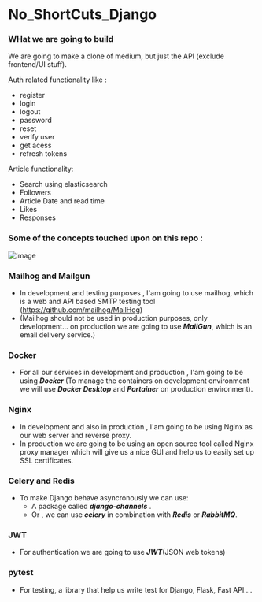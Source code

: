 # No_ShortCuts_Django

### WHat we are going to build

We are going to make a clone of medium, but just the API (exclude frontend/UI stuff).

Auth related functionality like :
- register
- login
- logout
- password
- reset
- verify user
- get acess
- refresh tokens

Article functionality:

- Search using elasticsearch
- Followers
- Article Date and read time
- Likes
- Responses

### Some of the concepts touched upon on this repo :

![image](https://github.com/izzypt/No-Shortcuts-to-Django-RESTful-APIs-with-Docker/assets/73948790/c954ee89-c3f5-42bb-9c1b-99a5872ab201)

### Mailhog and Mailgun
- In development and testing purposes , I'am going to use mailhog, which is a web and API based SMTP testing tool (https://github.com/mailhog/MailHog)
- (Mailhog should not be used in production purposes, only development... on production we are going to use ***MailGun***, which is an email delivery service.)

### Docker
- For all our services in development and production , I'am going to be using ***Docker*** (To manage the containers on development environment we will use ***Docker Desktop*** and ***Portainer*** on production environment).

### Nginx
- In development and also in production , I'am going to be using Nginx as our web server and reverse proxy.
- In production we are going to be using an open source tool called Nginx proxy manager which will give us a nice GUI and help us to easily set up SSL certificates.

### Celery and Redis
- To make Django behave asyncronously we can use:
  - A package called ***django-channels*** .
  - Or , we can use ***celery*** in combination with ***Redis*** or ***RabbitMQ***.

### JWT
 - For authentication we are going to use ***JWT***(JSON web tokens)

### pytest
- For testing, a library that help us write test for Django, Flask, Fast API....
